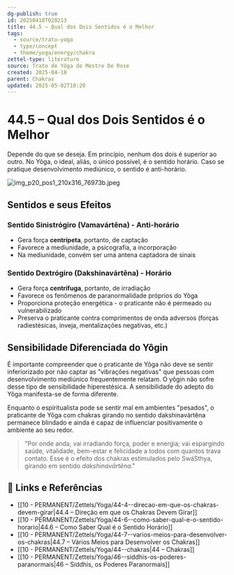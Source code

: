 ```yaml
---
dg-publish: true
id: 20250418T020213
title: 44.5 – Qual dos Dois Sentidos é o Melhor
tags:
  - source/trato-yoga
  - type/concept
  - theme/yoga/energy/chakra
zettel-type: literature
source: Trato de Yôga do Mestre De Rose
created: 2025-04-18
parent: Chakras
updated: 2025-05-02T10:20
---
```


# 44.5 – Qual dos Dois Sentidos é o Melhor

Depende do que se deseja. Em princípio, nenhum dos dois é superior ao outro. No Yôga, o ideal, aliás, o único possível, é o sentido horário. Caso se pratique desenvolvimento mediúnico, o sentido é anti-horário.

![img_p20_pos1_210x316_76973b.jpeg](/img/user/images/img_p20_pos1_210x316_76973b.jpeg)

## Sentidos e seus Efeitos

### Sentido Sinistrógiro (Vamavártêna) - Anti-horário
- Gera força **centrípeta**, portanto, de captação
- Favorece a mediunidade, a psicografia, a incorporação
- Na mediunidade, convém ser uma antena captadora de sinais

### Sentido Dextrógiro (Dakshinavártêna) - Horário
- Gera força **centrífuga**, portanto, de irradiação
- Favorece os fenômenos de paranormalidade próprios do Yôga
- Proporciona proteção energética - o praticante não é permeado ou vulnerabilizado
- Preserva o praticante contra comprimentos de onda adversos (forças radiestésicas, inveja, mentalizações negativas, etc.)

## Sensibilidade Diferenciada do Yôgin

É importante compreender que o praticante de Yôga não deve se sentir inferiorizado por não captar as "vibrações negativas" que pessoas com desenvolvimento mediúnico frequentemente relatam. O yôgin não sofre desse tipo de sensibilidade hiperestésica. A sensibilidade do adepto do Yôga manifesta-se de forma diferente.

Enquanto o espiritualista pode se sentir mal em ambientes "pesados", o praticante de Yôga com chakras girando no sentido dakshinavártêna permanece blindado e ainda é capaz de influenciar positivamente o ambiente ao seu redor.

> "Por onde anda, vai irradiando força, poder e energia; vai espargindo saúde, vitalidade, bem-estar e felicidade a todos com quantos trava contato. Esse é o efeito dos chakras estimulados pelo SwáSthya, girando em sentido *dakshinavārtêna*."

## 🔗 Links e Referências

- [[10 - PERMANENT/Zettels/Yoga/44-4--direcao-em-que-os-chakras-devem-girar\|44.4 – Direção em que os Chakras Devem Girar]]
- [[10 - PERMANENT/Zettels/Yoga/44-6--como-saber-qual-e-o-sentido-horario\|44.6 – Como Saber Qual é o Sentido Horário]]
- [[10 - PERMANENT/Zettels/Yoga/44-7--varios-meios-para-desenvolver-os-chakras\|44.7 – Vários Meios para Desenvolver os Chakras]]
- [[10 - PERMANENT/Zettels/Yoga/44--chakras\|44 – Chakras]]
- [[10 - PERMANENT/Zettels/Yoga/46--siddhis-os-poderes-paranormais\|46 – Siddhis, os Poderes Paranormais]]